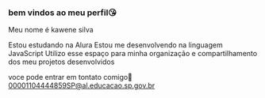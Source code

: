 ### bem vindos ao meu perfil😘

Meu nome é kawene silva

Estou estudando na Alura
Estou me desenvolvendo na linguagem JavaScript
Utilizo esse espaço para minha organização e compartilhamento dos meu projetos desenvolvidos

voce pode entrar em tontato comigo💙
00001104444859SP@al.educacao.sp.gov.br
